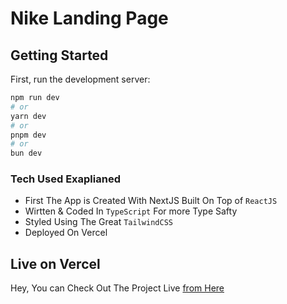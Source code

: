 # Nike Landing Page

## Getting Started

First, run the development server:

```bash
npm run dev
# or
yarn dev
# or
pnpm dev
# or
bun dev
```

### Tech Used Exaplianed

- First The App is Created With NextJS Built On Top of `ReactJS`
- Wirtten & Coded In `TypeScript` For more Type Safty
- Styled Using The Great `TailwindCSS`
- Deployed On Vercel

## Live on Vercel

Hey, You can Check Out The Project Live [from Here](https://camp-travel-app.vercel.app)
